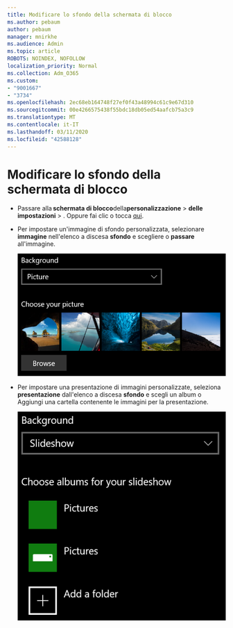 ```yaml
---
title: Modificare lo sfondo della schermata di blocco
ms.author: pebaum
author: pebaum
manager: mnirkhe
ms.audience: Admin
ms.topic: article
ROBOTS: NOINDEX, NOFOLLOW
localization_priority: Normal
ms.collection: Adm_O365
ms.custom:
- "9001667"
- "3734"
ms.openlocfilehash: 2ec68eb164748f27ef0f43a48994c61c9e67d310
ms.sourcegitcommit: 00e4266575438f55bdc18db05ed54aafcb75a3c9
ms.translationtype: MT
ms.contentlocale: it-IT
ms.lasthandoff: 03/11/2020
ms.locfileid: "42588128"
---
```

# <a name="change-your-lock-screen-background"></a>Modificare lo sfondo della schermata di blocco

- Passare alla **schermata di blocco**della**personalizzazione** > **delle impostazioni** > . Oppure fai clic o tocca [qui](ms-settings:lockscreen?activationSource=GetHelp).

- Per impostare un'immagine di sfondo personalizzata, selezionare **immagine** nell'elenco a discesa **sfondo** e scegliere o **passare** all'immagine.

  ![Impostare un'immagine di sfondo personalizzata.](media/set-custom-background-pic.png)

- Per impostare una presentazione di immagini personalizzate, seleziona **presentazione** dall'elenco a discesa **sfondo** e scegli un album o Aggiungi una cartella contenente le immagini per la presentazione.

  ![Configurare una presentazione di immagini personalizzate.](media/set-up-slideshow-background.png)
